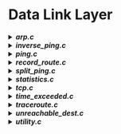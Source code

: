 # Data Link Layer
  <details> <summary> <b><i>arp.c</b></i> </summary>
  Implementation of ARP protocol for Address Resolution (ARP request + ARP reply).
  </details>
  <details> <summary> <b><i>inverse_ping.c</b></i> </summary>
  Program that analyses an ECHO request, sent by a remote node, and replies to it with an ECHO reply.<br>
  The program follows these steps:
  <ol>
  <li>It waits for an ECHO Request</li>
  <li>It receives the ECHO Request</li>
  <li>It sends the ECHO reply, following ICMP rules explained in <a href="https://tools.ietf.org/html/rfc792">RFC 792</a></li>
  <li>It ends the execution</li>
  </ol>
  The program execute the testing phase, by calling the command ping on a remote machine called <i>"lab"</i>.
  </details>
  <details> <summary> <b><i>ping.c</b></i> </summary>
  Implementation of PING application, using ICMP ECHO request and ECHO reply.
  </details>
  <details> <summary> <b><i>record_route.c</b></i> </summary>
  
  </details>
  <details><summary> <b><i>split_ping.c</b></i> </summary>
  The program works as a ping but splitting the ECHO request in 2 different IP packets:
  <ol>
  <li>With payload size of 16 bytes</li>
  <li>With payload of needed size</li>
  </ol>
  To program it, I used the fragmentation of IP datagrams (<a href="https://tools.ietf.org/html/rfc791#section-3.1">Section 3.1 of RFC 791</a>). 
  </details>
  <details> <summary> <b><i>statistics.c</b></i> </summary>
  
  </details>
  <details> <summary> <b><i>tcp.c</b></i> </summary>
  
  </details>
  <details> <summary> <b><i>time_exceeded.c</b></i> </summary>
  
  </details>
  <details> <summary> <b><i>traceroute.c</b></i> </summary>
  
  </details>
  <details> <summary> <b><i>unreachable_dest.c</b></i> </summary>
  
  </details>
  <details> <summary> <b><i>utility.c</b></i> </summary>
  
  </details>
